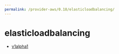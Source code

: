 ```yaml
---
permalink: /provider-aws/0.18/elasticloadbalancing/
---
```


# elasticloadbalancing



* [v1alpha1](v1alpha1/index.md)